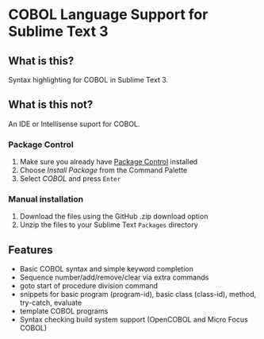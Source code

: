 # COBOL Language Support for Sublime Text 3

## What is this?

Syntax highlighting for COBOL in Sublime Text 3. 

## What is this not?

An IDE or Intellisense suport for COBOL.

### Package Control

1. Make sure you already have [Package Control](http://wbond.net/sublime_packages/package_control/) installed
2. Choose *Install Package* from the Command Palette 
3. Select *COBOL* and press `Enter`

### Manual installation

1. Download the files using the GitHub .zip download option
2. Unzip the files to your Sublime Text `Packages` directory


## Features
- Basic COBOL syntax and simple keyword completion 
- Sequence number/add/remove/clear via extra commands
- goto start of procedure division command
- snippets for basic program (program-id), basic class (class-id), method, try-catch, evaluate
- template COBOL programs
- Syntax checking build system support (OpenCOBOL and Micro Focus COBOL)
